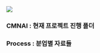 <img src="https://capsule-render.vercel.app/api?type=wave&color=A7DEEEFF&height=300&section=header&text=CMNAI&fontSize=90" />

### CMNAI : 현재 프로젝트 진행 폴더
### Process : 분업별 자료들
